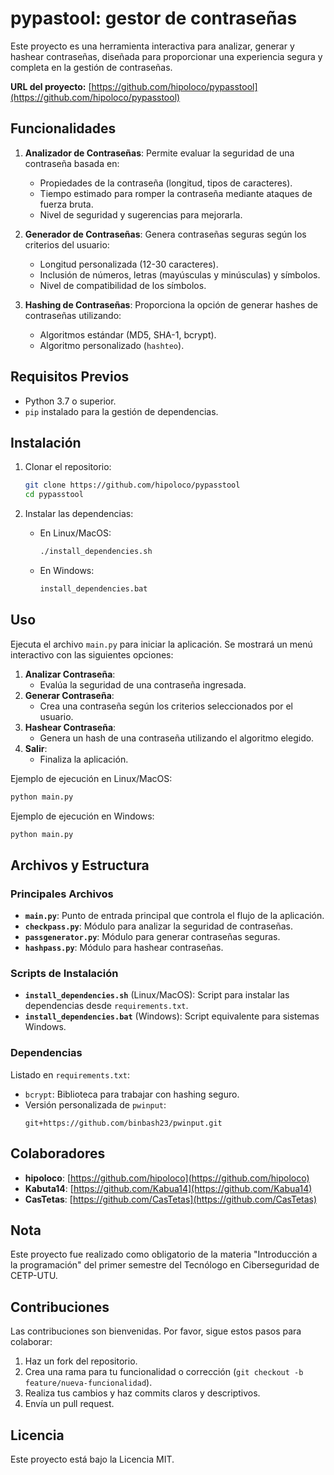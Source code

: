 
# pypastool: gestor de contraseñas

Este proyecto es una herramienta interactiva para analizar, generar y hashear contraseñas, diseñada para proporcionar una experiencia segura y completa en la gestión de contraseñas.

**URL del proyecto:** [https://github.com/hipoloco/pypasstool](https://github.com/hipoloco/pypasstool)

## Funcionalidades

1. **Analizador de Contraseñas**: Permite evaluar la seguridad de una contraseña basada en:
   - Propiedades de la contraseña (longitud, tipos de caracteres).
   - Tiempo estimado para romper la contraseña mediante ataques de fuerza bruta.
   - Nivel de seguridad y sugerencias para mejorarla.

2. **Generador de Contraseñas**: Genera contraseñas seguras según los criterios del usuario:
   - Longitud personalizada (12-30 caracteres).
   - Inclusión de números, letras (mayúsculas y minúsculas) y símbolos.
   - Nivel de compatibilidad de los símbolos.

3. **Hashing de Contraseñas**: Proporciona la opción de generar hashes de contraseñas utilizando:
   - Algoritmos estándar (MD5, SHA-1, bcrypt).
   - Algoritmo personalizado (`hashteo`).

## Requisitos Previos

- Python 3.7 o superior.
- `pip` instalado para la gestión de dependencias.

## Instalación

1. Clonar el repositorio:
   ```bash
   git clone https://github.com/hipoloco/pypasstool
   cd pypasstool
   ```

2. Instalar las dependencias:
   - En Linux/MacOS:
     ```bash
     ./install_dependencies.sh
     ```
   - En Windows:
     ```cmd
     install_dependencies.bat
     ```

## Uso

Ejecuta el archivo `main.py` para iniciar la aplicación. Se mostrará un menú interactivo con las siguientes opciones:

1. **Analizar Contraseña**:
   - Evalúa la seguridad de una contraseña ingresada.
2. **Generar Contraseña**:
   - Crea una contraseña según los criterios seleccionados por el usuario.
3. **Hashear Contraseña**:
   - Genera un hash de una contraseña utilizando el algoritmo elegido.
4. **Salir**:
   - Finaliza la aplicación.

Ejemplo de ejecución en Linux/MacOS:
```bash
python main.py
```

Ejemplo de ejecución en Windows:
```cmd
python main.py
```

## Archivos y Estructura

### Principales Archivos
- **`main.py`**: Punto de entrada principal que controla el flujo de la aplicación.
- **`checkpass.py`**: Módulo para analizar la seguridad de contraseñas.
- **`passgenerator.py`**: Módulo para generar contraseñas seguras.
- **`hashpass.py`**: Módulo para hashear contraseñas.

### Scripts de Instalación
- **`install_dependencies.sh`** (Linux/MacOS): Script para instalar las dependencias desde `requirements.txt`.
- **`install_dependencies.bat`** (Windows): Script equivalente para sistemas Windows.

### Dependencias
Listado en `requirements.txt`:
- `bcrypt`: Biblioteca para trabajar con hashing seguro.
- Versión personalizada de `pwinput`:
  ```plaintext
  git+https://github.com/binbash23/pwinput.git
  ```

## Colaboradores

- **hipoloco**: [https://github.com/hipoloco](https://github.com/hipoloco)
- **Kabuta14**: [https://github.com/Kabua14](https://github.com/Kabua14)
- **CasTetas**: [https://github.com/CasTetas](https://github.com/CasTetas)

## Nota

Este proyecto fue realizado como obligatorio de la materia "Introducción a la programación" del primer semestre del Tecnólogo en Ciberseguridad de CETP-UTU.

## Contribuciones

Las contribuciones son bienvenidas. Por favor, sigue estos pasos para colaborar:

1. Haz un fork del repositorio.
2. Crea una rama para tu funcionalidad o corrección (`git checkout -b feature/nueva-funcionalidad`).
3. Realiza tus cambios y haz commits claros y descriptivos.
4. Envía un pull request.

## Licencia

Este proyecto está bajo la Licencia MIT.
